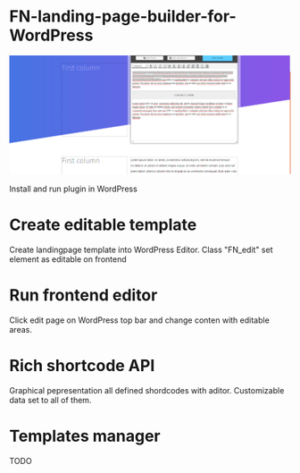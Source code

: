 # FN-landing-page-builder-for-WordPress

![Editor first view](https://github.com/dadmor/FN-landing-page-builder-for-WordPress/blob/master/screenshot1.png)

Install and run plugin in WordPress

# Create editable template

Create landingpage template into WordPress Editor.
Class "FN_edit" set element as editable on frontend

# Run frontend editor

Click edit page on WordPress top bar and change conten with editable areas. 

# Rich shortcode API

Graphical pepresentation all defined shordcodes with aditor. Customizable data set to all of them.

# Templates manager

TODO
